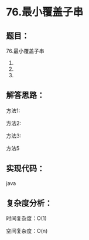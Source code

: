 # 76.最小覆盖子串



## 题目：

76.最小覆盖子串

1.

2.

3.

## 解答思路：

方法1:

方法2:

方法3:

方法5

## 实现代码：

java

## 复杂度分析：

时间复杂度：O(1)

空间复杂度：O(n)



